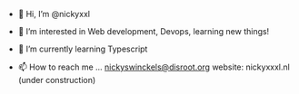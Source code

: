 - 👋 Hi, I’m @nickyxxl

- 👀 I’m interested in 
Web development, Devops, learning new things!

- 🌱 I’m currently learning
Typescript

- 📫 How to reach me ...
nickyswinckels@disroot.org
website: nickyxxxl.nl (under construction)

<!---
nickyxxl/nickyxxl is a ✨ special ✨ repository because its `README.md` (this file) appears on your GitHub profile.
You can click the Preview link to take a look at your changes.
--->
